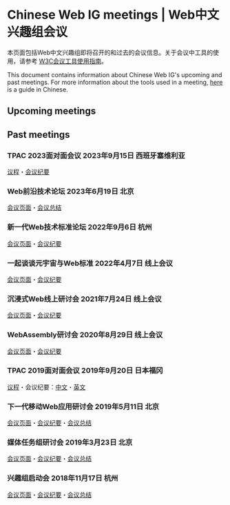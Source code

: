 # Chinese Web IG meetings | Web中文兴趣组会议

本页面包括Web中文兴趣组即将召开的和过去的会议信息。关于会议中工具的使用，请参考 [W3C会议工具使用指南](https://github.com/w3c/chinese-ig/blob/main/docs/meeting-tools.md)。

This document contains information about Chinese Web IG's upcoming and past meetings. For more information about the tools used in a meeting, [here](https://github.com/w3c/chinese-ig/blob/main/docs/meeting-tools.md) is a guide in Chinese.

## Upcoming meetings

## Past meetings

### TPAC 2023面对面会议 2023年9月15日 西班牙塞维利亚

[议程](https://github.com/w3c/chinese-ig/issues/246)・[会议纪要](https://www.w3.org/2023/09/15-chinese-web-minutes.html)

### Web前沿技术论坛 2023年6月19日 北京

[会议页面](https://www.w3.org/2023/06/china-web-forum/index.html)・[会议总结](https://www.w3.org/2023/06/china-web-forum/report.html)

### 新一代Web技术标准论坛 2022年9月6日 杭州

[会议页面](https://tpac2022-china-hub.vercel.app/#/chinese-ig)・[会议纪要](https://www.w3.org/2022/09/hangzhou/cwig/report.html)

### 一起谈谈元宇宙与Web标准 2022年4月7日 线上会议

[会议页面](https://www.w3.org/2022/03/chinese-metaverse-discussion/Overview.html)・[会议纪要](https://www.w3.org/2022/03/chinese-metaverse-discussion/minutes.html)

### 沉浸式Web线上研讨会 2021年7月24日 线上会议

[会议页面](https://github.com/w3c/chinese-ig/blob/main/meetings/2021-07.md)・[会议纪要](https://www.w3.org/2021/07/chinese-ig-xr/minutes.html)

### WebAssembly研讨会 2020年8月29日 线上会议

[会议页面](https://github.com/w3c/chinese-ig/blob/main/meetings/2020-08-29.md)・[会议纪要](https://www.w3.org/2020/08/29-chinese-web-wasm.minutes.html)

### TPAC 2019面对面会议 2019年9月20日 日本福冈

[议程](https://github.com/w3c/chinese-ig/issues/154)・会议纪要：[中文](https://www.w3.org/2019/09/20-chinese-web-minutes.html)・[英文](https://www.w3.org/2019/09/20-Chinese-Web-en-minutes.html)

### 下一代移动Web应用研讨会 2019年5月11日 北京

[会议页面](https://github.com/w3c/chinese-ig/blob/main/meetings/2019-05-11.md)・[会议纪要](https://www.w3.org/2019/05/11-chinese-web-minutes.html)・[会议总结](https://www.w3.org/2019/05/11-chinese-web-mobile-web-apps-summary.html)

### 媒体任务组研讨会 2019年3月23日 北京

[会议页面](https://github.com/w3c/chinese-ig/blob/main/meetings/2019-03-23.md)・[会议纪要](https://www.w3.org/2019/03/23-chinese-web-minutes.html)・[会议总结](https://www.w3.org/2019/03/23-chinese-web-media-summary.html)

### 兴趣组启动会 2018年11月17日 杭州

[会议页面](https://github.com/w3c/chinese-ig/blob/main/meetings/2018-11-17.md)・[会议纪要](https://www.w3.org/2018/11/17-chinese-web-minutes.html)・[会议总结](https://www.w3.org/2018/11/17-chinese-web-meeting-summary.html)
